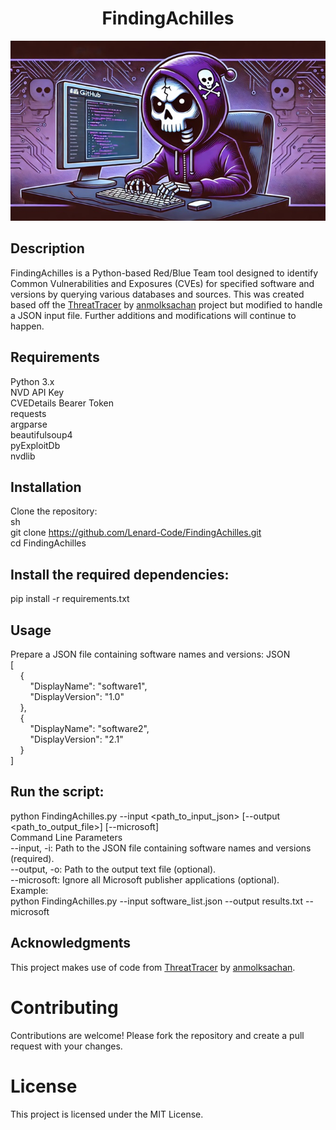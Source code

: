 <h1 align="center">
<b>FindingAchilles</b>
</h1>
<div align="center">
  <img src="/FindingAchilles.jpg" alt="FindingAchilles Logo" />
</div>

## Description
FindingAchilles is a Python-based Red/Blue Team tool designed to identify Common Vulnerabilities and Exposures (CVEs) for specified software and versions by querying various databases and sources. This was created based off the [ThreatTracer](https://github.com/anmolksachan/ThreatTracer/blob/main/threattracer.py) by [anmolksachan](https://github.com/anmolksachan) project but modified to handle a JSON input file. Further additions and modifications will continue to happen.

## Requirements
Python 3.x<br/>
NVD API Key<br/>
CVEDetails Bearer Token<br/>
requests<br/>
argparse<br/>
beautifulsoup4<br/>
pyExploitDb<br/>
nvdlib<br/>
## Installation
Clone the repository:<br/>
sh<br/>
git clone https://github.com/Lenard-Code/FindingAchilles.git<br/>
cd FindingAchilles<br/>
## Install the required dependencies:
pip install -r requirements.txt
## Usage
Prepare a JSON file containing software names and versions:
JSON<br/>
[<br/>
&nbsp;&nbsp;&nbsp;&nbsp;{<br/>&nbsp;&nbsp;&nbsp;&nbsp;&nbsp;&nbsp;&nbsp;&nbsp;"DisplayName": "software1",<br/>&nbsp;&nbsp;&nbsp;&nbsp;&nbsp;&nbsp;&nbsp;&nbsp;"DisplayVersion": "1.0"<br/>&nbsp;&nbsp;&nbsp;&nbsp;},<br/>
&nbsp;&nbsp;&nbsp;&nbsp;{<br/>&nbsp;&nbsp;&nbsp;&nbsp;&nbsp;&nbsp;&nbsp;&nbsp;"DisplayName": "software2",<br/>&nbsp;&nbsp;&nbsp;&nbsp;&nbsp;&nbsp;&nbsp;&nbsp;"DisplayVersion": "2.1"<br/>&nbsp;&nbsp;&nbsp;&nbsp;}<br/>
]<br/>
## Run the script:
python FindingAchilles.py --input <path_to_input_json> [--output <path_to_output_file>] [--microsoft]<br/>
Command Line Parameters<br/>
--input, -i: Path to the JSON file containing software names and versions (required).<br/>
--output, -o: Path to the output text file (optional).<br/>
--microsoft: Ignore all Microsoft publisher applications (optional).<br/>
Example:<br/>
python FindingAchilles.py --input software_list.json --output results.txt --microsoft<br/>

## Acknowledgments</br>
This project makes use of code from [ThreatTracer](https://github.com/anmolksachan/ThreatTracer/blob/main/threattracer.py) by [anmolksachan](https://github.com/anmolksachan).<br/>
# Contributing
Contributions are welcome! Please fork the repository and create a pull request with your changes.<br/>
# License
This project is licensed under the MIT License.<br/>


